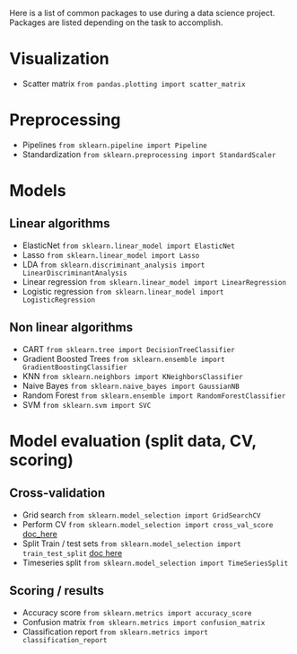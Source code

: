 Here is a list of common packages to use during a data science project. Packages are listed depending on the task to accomplish.

# Visualization
* Scatter matrix `from pandas.plotting import scatter_matrix`

# Preprocessing
* Pipelines `from sklearn.pipeline import Pipeline`
* Standardization `from sklearn.preprocessing import StandardScaler`


# Models
## Linear algorithms
* ElasticNet `from sklearn.linear_model import ElasticNet`
* Lasso `from sklearn.linear_model import Lasso`
* LDA `from sklearn.discriminant_analysis import LinearDiscriminantAnalysis`
* Linear regression `from sklearn.linear_model import LinearRegression`
* Logistic regression `from sklearn.linear_model import LogisticRegression`

## Non linear algorithms
* CART `from sklearn.tree import DecisionTreeClassifier`
* Gradient Boosted Trees `from sklearn.ensemble import GradientBoostingClassifier`
* KNN `from sklearn.neighbors import KNeighborsClassifier`
* Naive Bayes `from sklearn.naive_bayes import GaussianNB`
* Random Forest `from sklearn.ensemble import RandomForestClassifier`
* SVM `from sklearn.svm import SVC`


# Model evaluation (split data, CV, scoring)
## Cross-validation
* Grid search `from sklearn.model_selection import GridSearchCV`
* Perform CV `from sklearn.model_selection import cross_val_score` [doc_here](http://scikit-learn.org/stable/modules/generated/sklearn.model_selection.cross_val_score.html)
* Split Train / test sets `from sklearn.model_selection import train_test_split` [doc here](http://scikit-learn.org/stable/modules/generated/sklearn.model_selection.train_test_split.html)
* Timeseries split `from sklearn.model_selection import TimeSeriesSplit`

## Scoring / results
* Accuracy score `from sklearn.metrics import accuracy_score`
* Confusion matrix `from sklearn.metrics import confusion_matrix`
* Classification report `from sklearn.metrics import classification_report`
